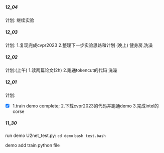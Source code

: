 ##### 12_04
计划:
继续实验

##### 12_03
计划:
1.复现完成cvpr2023
2.整理下一步实验思路和计划
(晚上)
健身房,洗澡

##### 12_02
计划:(上午)
1.读两篇论文(2h)
2.跑通tokencut的代码
洗澡

##### 12_01
计划:
- [X] 1.train demo complete;
2.下载cvpr2023的代码并跑通demo
3.完成intel的corse


##### 11_30
run demo U2net_test.py:
`cd demo`
`bash test.bash`

demo add train python file
